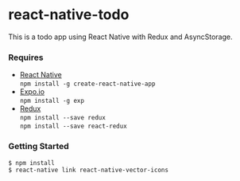 # react-native-todo
This is a todo app using React Native with Redux and AsyncStorage.

### **Requires**
- [React Native](https://facebook.github.io/react-native/)  
  `npm install -g create-react-native-app`
- [Expo.io](https://expo.io/)  
  `npm install -g exp`
- [Redux](http://redux.js.org/)  
  `npm install --save redux`  
  `npm install --save react-redux`

### **Getting Started**
```shell
$ npm install
$ react-native link react-native-vector-icons
```
